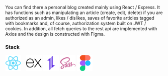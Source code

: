 You can find there a personal blog created mainly using React / Express. It has functions such as manipulating an article (create, edit, delete) if you are authorized as an admin, likes / dislikes, saves of favorite articles tagged with bookmarks and, of course, authorization system built on JWT / cookies. In addition, all fetch queries to the rest api are implemented with Axios and the design is constructed with Figma.

### Stack

<img src="./assets/react.svg" width=50 />&nbsp;&nbsp;&nbsp;&nbsp;<img src="./assets/express.svg" width=50 />&nbsp;<img src="./assets/axios.svg" width=50 />&nbsp;<img src="./assets/sass.svg" width=50 />&nbsp;<img src="./assets/figma.svg" width=50 />
